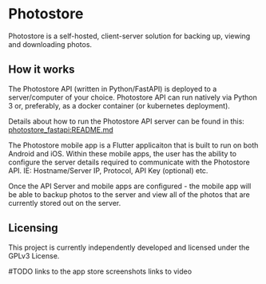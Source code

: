# Photostore

Photostore is a self-hosted, client-server solution for backing up, viewing and downloading photos. 


## How it works

The Photostore API (written in Python/FastAPI) is deployed to a server/computer of your choice. 
Photostore API can run natively via Python 3 or, preferably, as a docker container (or kubernetes deployment). 

Details about how to run the Photostore API server can be found in this: [photostore_fastapi:README.md](photostore_fastapi/README.md) 

The Photostore mobile app is a Flutter applicaiton that is built to run on both Android and iOS. Within these mobile apps, 
the user has the ability to configure the server details required to communicate with the Photostore API.
IE: Hostname/Server IP, Protocol, API Key (optional) etc.

Once the API Server and mobile apps are configured - the mobile app will be able to backup photos 
to the server and view all of the photos that are currently stored out on the server.


## Licensing

This project is currently independently developed and licensed under the GPLv3 License.

#TODO
links to the app store 
screenshots
links to video